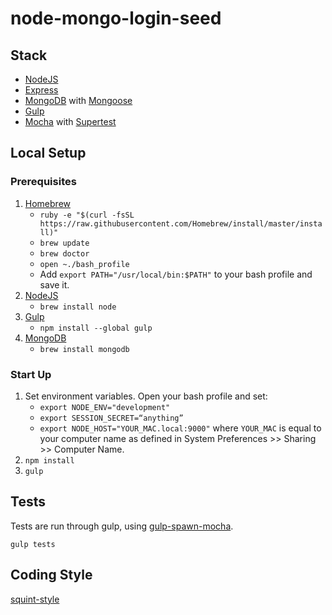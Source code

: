 # node-mongo-login-seed


## Stack

- [NodeJS](http://nodejs.org/)
- [Express](https://github.com/strongloop/express)
- [MongoDB](http://www.mongodb.org/) with [Mongoose](https://github.com/LearnBoost/mongoose)
- [Gulp](http://gulp.com/)
- [Mocha](https://github.com/mochajs/mocha) with [Supertest](https://github.com/tj/supertest)

## Local Setup

### Prerequisites

1. [Homebrew](http://brew.sh/)
	- `ruby -e "$(curl -fsSL https://raw.githubusercontent.com/Homebrew/install/master/install)"`
	- `brew update`
	- `brew doctor`
	- `open ~./bash_profile`
	- Add `export PATH="/usr/local/bin:$PATH"` to your bash profile and save it.
1. [NodeJS](http://nodejs.org/)
	- `brew install node`
1. [Gulp](http://gulp.com/)
	- `npm install --global gulp`
1. [MongoDB](http://www.mongodb.org/)
	- `brew install mongodb`

### Start Up
1. Set environment variables. Open your bash profile and set:
	- `export NODE_ENV="development"`
	- `export SESSION_SECRET=“anything”`
	- `export NODE_HOST="YOUR_MAC.local:9000"` where `YOUR_MAC` is equal to your computer name as defined in System Preferences >> Sharing >> Computer Name.
1. `npm install`
1. `gulp`

## Tests

Tests are run through gulp, using [gulp-spawn-mocha](https://github.com/KenPowers/gulp-spawn-mocha).

`gulp tests`


## Coding Style

[squint-style](https://github.com/RyanWarner/squint-style)